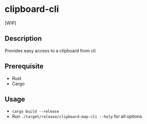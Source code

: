 # clipboard-cli
[WIP]

## Description
Provides easy access to a clipboard from cli

## Prerequisite
* Rust
* Cargo

## Usage
* `cargo build --release`
* Run `./target/release/clipboard-map-cli --help` for all options